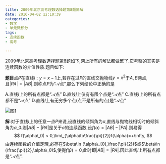 ```yaml
---
title: 2009年北京高考理数选择题第8题简解
date: 2016-04-02 12:10:39
categories:
- 数学
- 单元微积分
tags:
- 连续函数
- 高考

---
```

2009年北京高考理数选择题第8题如下,网上所有的解法都做繁了.它考察的其实是连续函数的介值性质.题目如下:

**题目**点$P$在直线$l:y=x-1$上,若存在过$P$的直线交抛物线$y=x^2$于$A,B$两点,且$|PA|=|AB|$,则称点$P$为“$\mathcal{A}$点”,那么下列结论中正确的是

A.直线$l$上的所有点都是“$\mathcal{A}$点”
B.直线$l$上仅有有限个点是“$\mathcal{A}$点”
C.直线$l$上的所有点都不是“$\mathcal{A}$点”
D.直线$l$上有无穷多个点(点不是所有的点)是“$\mathcal{A}$点”

![图1](/img/2009年北京高考理数选择题第8题简解-1.png)

**解**:对于直线$l$上的任意一点$P$来说,设直线的倾斜角为$\alpha$,直线与抛物线相切时的倾斜角为$\alpha\_{0}$.则$|AB|-|PA|$是关于$\alpha$的连续函数,设$f(\alpha)=|AB|-|PA|$.则易得
$$
f(\alpha\_0) < 0,\lim\_{\alpha\to\frac{\pi}{2}}f(\alpha)=+\infty,
$$
由连续函数的介值定理,必存在$\beta\in (\alpha\_{0},\frac{\pi}{2})$或$\beta\in (\frac{\pi}{2},\alpha\_0)$,使得$f(\beta)=0$,此时即$|AB|=|PA|$.因此直线$l$上所有点都是“$\mathcal{A}$点”.